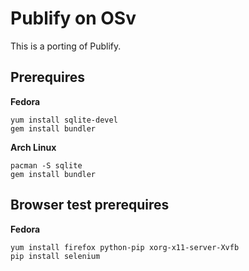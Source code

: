 # Publify on OSv

This is a porting of Publify.

## Prerequires

**Fedora**

```
yum install sqlite-devel
gem install bundler
```

**Arch Linux**
```
pacman -S sqlite
gem install bundler
```

## Browser test prerequires

**Fedora**

```
yum install firefox python-pip xorg-x11-server-Xvfb
pip install selenium
```

